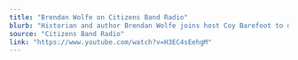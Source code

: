 ```yaml
---
title: "Brendan Wolfe on Citizens Band Radio"
blurb: "Historian and author Brendan Wolfe joins host Coy Barefoot to discuss his new book, \"Mr. Jefferson's Telescope: A History of the University of Virginia in 100 Objects.\""
source: "Citizens Band Radio"
link: "https://www.youtube.com/watch?v=H3EC4sEehgM"
---
```

